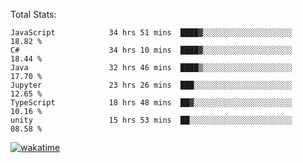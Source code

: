 Total Stats:
<!--START_SECTION:waka-->

```text
JavaScript            34 hrs 51 mins  ████▓░░░░░░░░░░░░░░░░░░░░   18.82 %
C#                    34 hrs 10 mins  ████▓░░░░░░░░░░░░░░░░░░░░   18.44 %
Java                  32 hrs 46 mins  ████▒░░░░░░░░░░░░░░░░░░░░   17.70 %
Jupyter               23 hrs 26 mins  ███░░░░░░░░░░░░░░░░░░░░░░   12.65 %
TypeScript            18 hrs 48 mins  ██▓░░░░░░░░░░░░░░░░░░░░░░   10.16 %
unity                 15 hrs 53 mins  ██░░░░░░░░░░░░░░░░░░░░░░░   08.58 %
```

<!--END_SECTION:waka-->

[![wakatime](https://wakatime.com/badge/user/d6a1e036-2153-43d6-9604-0dce67457b7f.svg)](https://wakatime.com/@d6a1e036-2153-43d6-9604-0dce67457b7f)
